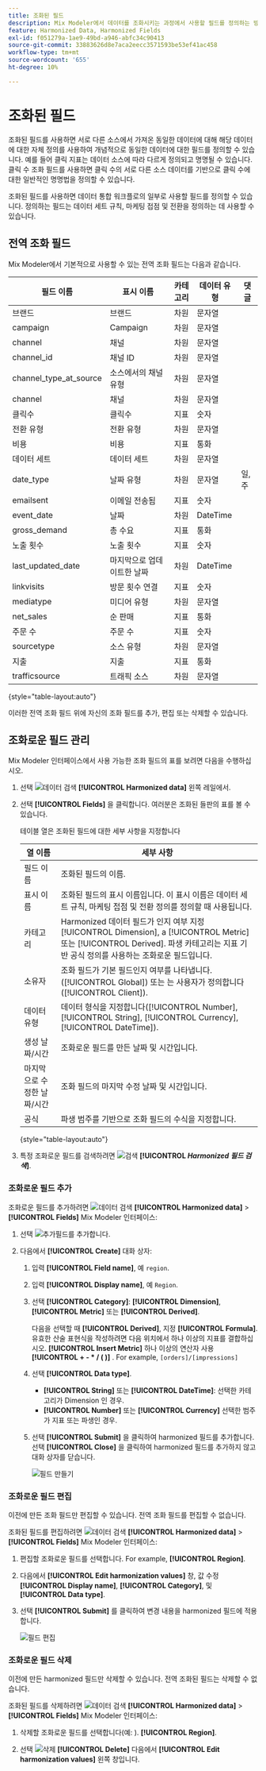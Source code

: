 ```yaml
---
title: 조화된 필드
description: Mix Modeler에서 데이터를 조화시키는 과정에서 사용할 필드를 정의하는 방법에 대해 알아봅니다.
feature: Harmonized Data, Harmonized Fields
exl-id: f051279a-1ae9-49bd-a946-abfc34c90413
source-git-commit: 33883626d8e7aca2eecc3571593be53ef41ac458
workflow-type: tm+mt
source-wordcount: '655'
ht-degree: 10%

---
```


# 조화된 필드

조화된 필드를 사용하면 서로 다른 소스에서 가져온 동일한 데이터에 대해 해당 데이터에 대한 자체 정의를 사용하여 개념적으로 동일한 데이터에 대한 필드를 정의할 수 있습니다. 예를 들어 클릭 지표는 데이터 소스에 따라 다르게 정의되고 명명될 수 있습니다. 클릭 수 조화 필드를 사용하면 클릭 수의 서로 다른 소스 데이터를 기반으로 클릭 수에 대한 일반적인 명명법을 정의할 수 있습니다.

조화된 필드를 사용하면 데이터 통합 워크플로의 일부로 사용할 필드를 정의할 수 있습니다. 정의하는 필드는 데이터 세트 규칙, 마케팅 접점 및 전환을 정의하는 데 사용할 수 있습니다.

## 전역 조화 필드

Mix Modeler에서 기본적으로 사용할 수 있는 전역 조화 필드는 다음과 같습니다.


| 필드 이름 | 표시 이름 | 카테고리 | 데이터 유형 | 댓글 |
| ---------------------- | ---------------------- | --------- | --------- | --------- |
| 브랜드 | 브랜드 | 차원 | 문자열 |           |
| campaign | Campaign | 차원 | 문자열 |           |
| channel | 채널 | 차원 | 문자열 |           |
| channel_id | 채널 ID | 차원 | 문자열 |           |
| channel_type_at_source | 소스에서의 채널 유형 | 차원 | 문자열 |           |
| channel | 채널 | 차원 | 문자열 |           |
| 클릭수 | 클릭수 | 지표 | 숫자 |           |
| 전환 유형 | 전환 유형 | 차원 | 문자열 |           |
| 비용 | 비용 | 지표 | 통화 |           |
| 데이터 세트 | 데이터 세트 | 차원 | 문자열 |           |
| date_type | 날짜 유형 | 차원 | 문자열 | 일, 주 |
| emailsent | 이메일 전송됨 | 지표 | 숫자 |           |
| event_date | 날짜 | 차원 | DateTime |           |
| gross_demand | 총 수요 | 지표 | 통화 |           |
| 노출 횟수 | 노출 횟수 | 지표 | 숫자 |           |
| last_updated_date | 마지막으로 업데이트한 날짜 | 차원 | DateTime |           |
| linkvisits | 방문 횟수 연결 | 지표 | 숫자 |           |
| mediatype | 미디어 유형 | 차원 | 문자열 |           |
| net_sales | 순 판매 | 지표 | 통화 |           |
| 주문 수 | 주문 수 | 지표 | 숫자 |           |
| sourcetype | 소스 유형 | 차원 | 문자열 |           |
| 지출 | 지출 | 지표 | 통화 |           |
| trafficsource | 트래픽 소스 | 차원 | 문자열 |           |

{style="table-layout:auto"}

이러한 전역 조화 필드 위에 자신의 조화 필드를 추가, 편집 또는 삭제할 수 있습니다.

## 조화로운 필드 관리

Mix Modeler 인터페이스에서 사용 가능한 조화 필드의 표를 보려면 다음을 수행하십시오.

1. 선택 ![데이터 검색](../assets/icons/DataCheck.svg) **[!UICONTROL Harmonized data]** 왼쪽 레일에서.

1. 선택 **[!UICONTROL Fields]** 을 클릭합니다. 여러분은 조화된 들판의 표를 볼 수 있습니다.

   테이블 열은 조화된 필드에 대한 세부 사항을 지정합니다

   | 열 이름 | 세부 사항 |
   | ---------------------- | ----------|
   | 필드 이름 | 조화된 필드의 이름. |
   | 표시 이름 | 조화된 필드의 표시 이름입니다. 이 표시 이름은 데이터 세트 규칙, 마케팅 접점 및 전환 정의를 정의할 때 사용됩니다. |
   | 카테고리 | Harmonized 데이터 필드가 인지 여부 지정 [!UICONTROL Dimension], a [!UICONTROL Metric] 또는 [!UICONTROL Derived]. 파생 카테고리는 지표 기반 공식 정의를 사용하는 조화로운 필드입니다. |
   | 소유자 | 조화 필드가 기본 필드인지 여부를 나타냅니다. ([!UICONTROL Global]) 또는 는 사용자가 정의합니다([!UICONTROL Client]). |
   | 데이터 유형 | 데이터 형식을 지정합니다([!UICONTROL Number], [!UICONTROL String], [!UICONTROL Currency], [!UICONTROL DateTime]). |
   | 생성 날짜/시간 | 조화로운 필드를 만든 날짜 및 시간입니다. |
   | 마지막으로 수정한 날짜/시간 | 조화 필드의 마지막 수정 날짜 및 시간입니다. |
   | 공식 | 파생 범주를 기반으로 조화 필드의 수식을 지정합니다. |

   {style="table-layout:auto"}

1. 특정 조화로운 필드를 검색하려면 ![검색](../assets/icons/Search.svg) **[!UICONTROL *Harmonized 필드 검색&#x200B;*]**.




### 조화로운 필드 추가

조화로운 필드를 추가하려면 ![데이터 검색](../assets/icons/DataCheck.svg) **[!UICONTROL Harmonized data]** > **[!UICONTROL Fields]** Mix Modeler 인터페이스:

1. 선택 ![추가](../assets/icons/AddCircle.svg)필드를 추가합니다.

1. 다음에서 **[!UICONTROL Create]** 대화 상자:

   1. 입력 **[!UICONTROL Field name]**, 예 `region`.
   1. 입력 **[!UICONTROL Display name]**, 예 `Region`.
   1. 선택 **[!UICONTROL Category]**: **[!UICONTROL Dimension]**, **[!UICONTROL Metric]** 또는 **[!UICONTROL Derived]**.

      다음을 선택할 때 **[!UICONTROL Derived]**, 지정 **[!UICONTROL Formula]**. 유효한 산술 표현식을 작성하려면 다음 위치에서 하나 이상의 지표를 결합하십시오. **[!UICONTROL Insert Metric]** 하나 이상의 연산자 사용 **[!UICONTROL + - * / ( )]** . For example, `[orders]/[impressions]`

   1. 선택 **[!UICONTROL Data type]**.

      - **[!UICONTROL String]** 또는 **[!UICONTROL DateTime]**: 선택한 카테고리가 Dimension 인 경우.
      - **[!UICONTROL Number]** 또는 **[!UICONTROL Currency]** 선택한 범주가 지표 또는 파생인 경우.

   1. 선택 **[!UICONTROL Submit]** 을 클릭하여 harmonized 필드를 추가합니다. 선택 **[!UICONTROL Close]** 을 클릭하여 harmonized 필드를 추가하지 않고 대화 상자를 닫습니다.

      ![필드 만들기](../assets/create-field.png)


### 조화로운 필드 편집

이전에 만든 조화 필드만 편집할 수 있습니다. 전역 조화 필드를 편집할 수 없습니다.

조화된 필드를 편집하려면 ![데이터 검색](../assets/icons/DataCheck.svg) **[!UICONTROL Harmonized data]** > **[!UICONTROL Fields]** Mix Modeler 인터페이스:

1. 편집할 조화로운 필드를 선택합니다. For example, **[!UICONTROL Region]**.

1. 다음에서 **[!UICONTROL Edit harmonization values]** 창, 값 수정 **[!UICONTROL Display name]**, **[!UICONTROL Category]**, 및 **[!UICONTROL Data type]**.

1. 선택 **[!UICONTROL Submit]** 를 클릭하여 변경 내용을 harmonized 필드에 적용합니다.

   ![필드 편집](../assets/edit-field.png)

### 조화로운 필드 삭제

이전에 만든 harmonized 필드만 삭제할 수 있습니다. 전역 조화된 필드는 삭제할 수 없습니다.

조화된 필드를 삭제하려면 ![데이터 검색](../assets/icons/DataCheck.svg) **[!UICONTROL Harmonized data]** > **[!UICONTROL Fields]** Mix Modeler 인터페이스:

1. 삭제할 조화로운 필드를 선택합니다(예: ). **[!UICONTROL Region]**.

1. 선택 ![삭제](../assets/icons/Delete.svg) **[!UICONTROL Delete]** 다음에서 **[!UICONTROL Edit harmonization values]** 왼쪽 창입니다.
